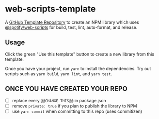# web-scripts-template

A [GitHub Template Repository](https://help.github.com/en/articles/creating-a-repository-from-a-template) to create an NPM library which uses [@spotify/web-scripts](https://github.com/spotify/web-scripts) for build, test, lint, auto-format, and release.

## Usage

Click the green "Use this template" button to create a new library from this template.

Once you have your project, run `yarn` to install the dependencies. Try out scripts such as `yarn build`, `yarn lint`, and `yarn test`.

## ONCE YOU HAVE CREATED YOUR REPO

- [ ] replace every `@@CHANGE THIS@@` in package.json
- [ ] remove `private: true` if you plan to publish the library to NPM
- [ ] use `yarn commit` when committing to this repo (uses commitizen)
